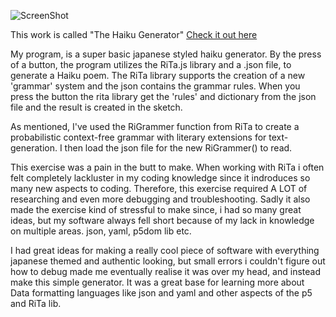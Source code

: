 ![ScreenShot](https://github.com/NickSander/Mini_ex/blob/gh-pages/Mini_ex(5)/mini_ex(5).png)

This work is called "The Haiku Generator" [Check it out here](https://rawgit.com/NickSander/Mini_ex/gh-pages/Mini_ex(4)/index.html)

My program, is a super basic japanese styled haiku generator.
By the press of a button, the program utilizes the RiTa.js library and a .json file, to generate a Haiku poem.
The RiTa library supports the creation of a new 'grammar' system and the json contains the grammar rules.
When you press the button the rita library get the 'rules' and dictionary from the json file and the result is created in the sketch.

As mentioned, I've used the RiGrammer function from RiTa to create a probabilistic context-free grammar with literary extensions for text-generation.
I then load the json file for the new RiGrammer() to read.

This exercise was a pain in the butt to make. When working with RiTa i often felt completely lackluster in my coding knowledge since it
indroduces so many new aspects to coding. Therefore, this exercise required A LOT of researching and even more debugging and troubleshooting.
Sadly it also made the exercise kind of stressful to make since, i had so many great ideas, but my software always fell short because of
my lack in knowledge on multiple areas. json, yaml, p5dom lib etc. 

I had great ideas for making a really cool piece of software with everything japanese themed and authentic looking, but small errors i couldn't
figure out how to debug made me eventually realise it was over my head, and instead make this simple generator.
It was a great base for learning more about Data formatting languages like json and yaml and other aspects of the p5 and RiTa lib.


